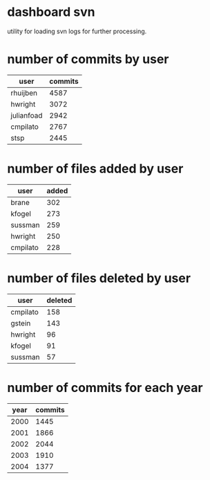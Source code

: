 # dashboard svn

utility for loading svn logs for further processing.

# number of commits by user


|user|commits|
|---|---|
|rhuijben|4587|
|hwright|3072|
|julianfoad|2942|
|cmpilato|2767|
|stsp|2445|

# number of files added by user


|user|added|
|---|---|
|brane|302|
|kfogel|273|
|sussman|259|
|hwright|250|
|cmpilato|228|

# number of files deleted by user


|user|deleted|
|---|---|
|cmpilato|158|
|gstein|143|
|hwright|96|
|kfogel|91|
|sussman|57|

# number of commits for each year


|year|commits|
|---|---|
|2000|1445|
|2001|1866|
|2002|2044|
|2003|1910|
|2004|1377|
